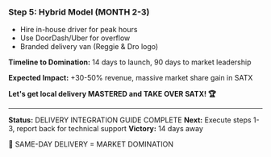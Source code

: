 ### Step 5: Hybrid Model (MONTH 2-3)

- Hire in-house driver for peak hours
- Use DoorDash/Uber for overflow
- Branded delivery van (Reggie & Dro logo)

**Timeline to Domination:** 14 days to launch, 90 days to market leadership

**Expected Impact:** +30-50% revenue, massive market share gain in SATX

**Let's get local delivery MASTERED and TAKE OVER SATX! 🏆**

---

**Status:** DELIVERY INTEGRATION GUIDE COMPLETE
**Next:** Execute steps 1-3, report back for technical support
**Victory:** 14 days away

🚚 SAME-DAY DELIVERY = MARKET DOMINATION
